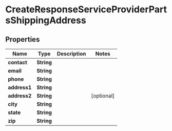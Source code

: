 

# CreateResponseServiceProviderPartsShippingAddress


## Properties

| Name | Type | Description | Notes |
|------------ | ------------- | ------------- | -------------|
|**contact** | **String** |  |  |
|**email** | **String** |  |  |
|**phone** | **String** |  |  |
|**address1** | **String** |  |  |
|**address2** | **String** |  |  [optional] |
|**city** | **String** |  |  |
|**state** | **String** |  |  |
|**zip** | **String** |  |  |



